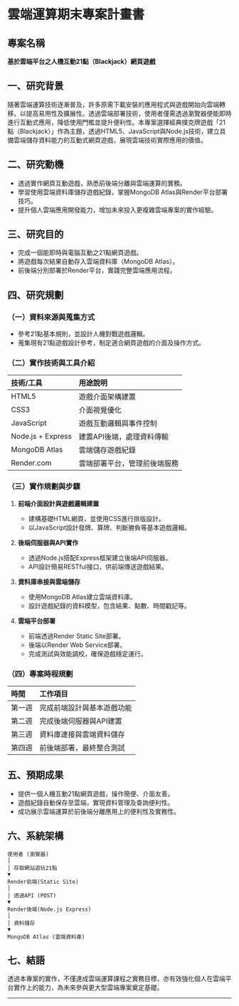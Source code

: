 
# 雲端運算期末專案計畫書

## 專案名稱
**基於雲端平台之人機互動21點（Blackjack）網頁遊戲**

## 一、研究背景
隨著雲端運算技術逐漸普及，許多原需下載安裝的應用程式與遊戲開始向雲端轉移，以提高易用性及擴展性。透過雲端部署技術，使用者僅需透過瀏覽器便能即時進行互動式應用，降低使用門檻並提升便利性。本專案選擇經典撲克牌遊戲「21點（Blackjack）」作為主題，透過HTML5、JavaScript與Node.js技術，建立具備雲端儲存資料能力的互動式網頁遊戲，展現雲端技術實際應用的價值。

## 二、研究動機
- 透過實作網頁互動遊戲，熟悉前後端分離與雲端運算的實務。
- 學習使用雲端資料庫儲存遊戲紀錄，掌握MongoDB Atlas與Render平台部署技巧。
- 提升個人雲端應用開發能力，增加未來投入更複雜雲端專案的實作經驗。

## 三、研究目的
- 完成一個能即時與電腦互動之21點網頁遊戲。
- 將遊戲每次結果自動存入雲端資料庫（MongoDB Atlas）。
- 前後端分別部署於Render平台，實踐完整雲端應用流程。

## 四、研究規劃

### （一）資料來源與蒐集方式
- 參考21點基本規則，並設計人機對戰遊戲邏輯。
- 蒐集現有21點遊戲設計參考，制定適合網頁遊戲的介面及操作方式。

### （二）實作技術與工具介紹
| 技術/工具 | 用途說明 |
|:---|:---|
| HTML5 | 遊戲介面架構建置 |
| CSS3 | 介面視覺優化 |
| JavaScript | 遊戲互動邏輯與事件控制 |
| Node.js + Express | 建置API後端，處理資料傳輸 |
| MongoDB Atlas | 雲端儲存遊戲紀錄 |
| Render.com | 雲端部署平台，管理前後端服務 |

### （三）實作規劃與步驟
1. **前端介面設計與遊戲邏輯建置**
    - 建構基礎HTML網頁，並使用CSS進行排版設計。
    - 以JavaScript設計發牌、算牌、判斷勝負等基本遊戲邏輯。

2. **後端伺服器與API實作**
    - 透過Node.js搭配Express框架建立後端API伺服器。
    - API設計簡易RESTful接口，供前端傳送遊戲結果。

3. **資料庫串接與雲端儲存**
    - 使用MongoDB Atlas建立雲端資料庫。
    - 設計遊戲紀錄的資料模型，包含結果、點數、時間戳記等。

4. **雲端平台部署**
    - 前端透過Render Static Site部署。
    - 後端以Render Web Service部署。
    - 完成測試與效能調校，確保遊戲穩定運行。

### （四）專案時程規劃
| 時間 | 工作項目 |
|:---|:---|
| 第一週 | 完成前端設計與基本遊戲功能 |
| 第二週 | 完成後端伺服器與API建置 |
| 第三週 | 資料庫連接與雲端資料儲存 |
| 第四週 | 前後端部署，最終整合測試 |

## 五、預期成果
- 提供一個人機互動21點網頁遊戲，操作簡便、介面友善。
- 遊戲紀錄自動保存至雲端，實現資料管理及查詢便利性。
- 成功展示雲端運算於前後端分離應用上的便利性及實務性。

## 六、系統架構
```
使用者 (瀏覽器)
│
│ 存取網站遊玩21點
▼
Render前端(Static Site)
│
│ 透過API (POST)
▼
Render後端(Node.js Express)
│
│ 資料儲存
▼
MongoDB Atlas (雲端資料庫)
```

## 七、結語
透過本專案的實作，不僅達成雲端運算課程之實務目標，亦有效強化個人在雲端平台實作上的能力，為未來參與更大型雲端專案奠定基礎。

---

